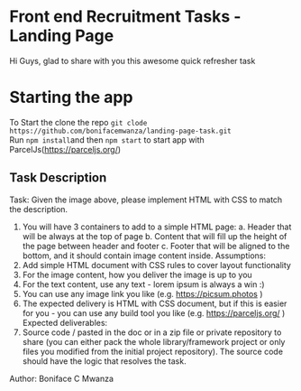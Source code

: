 # Front end Recruitment Tasks - Landing Page

Hi Guys, glad to share with you this awesome quick refresher task


# Starting the app

To Start the  clone the repo  `git clode https://github.com/bonifacemwanza/landing-page-task.git` <br  > Run `npm install`and then `npm start` to start app with  ParcelJs(https://parceljs.org/)

## Task Description

Task: Given the image above, please implement HTML with CSS to match the description.
1. You will have 3 containers to add to a simple HTML page:
a. Header that will be always at the top of page
b. Content that will fill up the height of the page between header and footer
c. Footer that will be aligned to the bottom, and it should contain image content inside.
Assumptions:
1. Add simple HTML document with CSS rules to cover layout functionality
2. For the image content, how you deliver the image is up to you
3. For the text content, use any text - lorem ipsum is always a win :)
4. You can use any image link you like (e.g. https://picsum.photos )
5. The expected delivery is HTML with CSS document, but if this is easier for you - you can
use any build tool you like (e.g. https://parceljs.org/ )
Expected deliverables:
1. Source code / pasted in the doc or in a zip file or private repository to share (you can either
pack the whole library/framework project or only files you modified from the initial project
repository). The source code should have the logic that resolves the task.

Author: Boniface C Mwanza
```